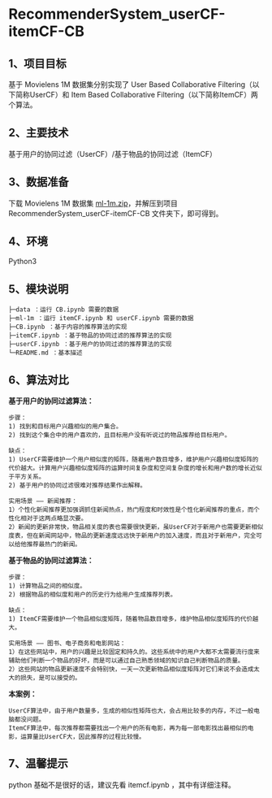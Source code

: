# RecommenderSystem_userCF-itemCF-CB

## 1、项目目标
基于 Movielens 1M 数据集分别实现了 User Based Collaborative Filtering（以下简称UserCF）和 Item Based Collaborative Filtering（以下简称ItemCF）两个算法。

## 2、主要技术
基于用户的协同过滤（UserCF）/基于物品的协同过滤（ItemCF）

## 3、数据准备
下载 Movielens 1M 数据集 [ml-1m.zip](http://files.grouplens.org/datasets/movielens/ml-1m.zip)，并解压到项目 RecommenderSystem_userCF-itemCF-CB 文件夹下，即可得到。

## 4、环境
Python3

## 5、模块说明

    ├─data ：运行 CB.ipynb 需要的数据
    ├─ml-1m ：运行 itemCF.ipynb 和 userCF.ipynb 需要的数据
    ├─CB.ipynb ：基于内容的推荐算法的实现
    ├─itemCF.ipynb ：基于物品的协同过滤的推荐算法的实现
    ├─userCF.ipynb ：基于用户的协同过滤的推荐算法的实现
    └─README.md ：基本描述

## 6、算法对比

**基于用户的协同过滤算法：**

    步骤：
    1) 找到和目标用户兴趣相似的用户集合。 
    2) 找到这个集合中的用户喜欢的，且目标用户没有听说过的物品推荐给目标用户。 

    缺点：
    1) UserCF需要维护一个用户相似度的矩阵，随着用户数目增多，维护用户兴趣相似度矩阵的代价越大。计算用户兴趣相似度矩阵的运算时间复杂度和空间复杂度的增长和用户数的增长近似于平方关系。
    2) 基于用户的协同过滤很难对推荐结果作出解释。

    实用场景 —— 新闻推荐：
    1）个性化新闻推荐更加强调抓住新闻热点，热门程度和时效性是个性化新闻推荐的重点，而个性化相对于这两点略显次要。
    2）新闻的更新非常快，物品相关度的表也需要很快更新，虽UserCF对于新用户也需要更新相似度表，但在新闻网站中，物品的更新速度远远快于新用户的加入速度，而且对于新用户，完全可以给他推荐最热门的新闻。


**基于物品的协同过滤算法：**

    步骤：
    1) 计算物品之间的相似度。 
    2) 根据物品的相似度和用户的历史行为给用户生成推荐列表。 

    缺点：
    1) ItemCF需要维护一个物品相似度矩阵，随着物品数目增多，维护物品相似度矩阵的代价越大。

    实用场景 —— 图书、电子商务和电影网站：
    1）在这些网站中，用户的兴趣是比较固定和持久的。这些系统中的用户大都不太需要流行度来辅助他们判断一个物品的好坏，而是可以通过自己熟悉领域的知识自己判断物品的质量。
    2）这些网站的物品更新速度不会特别快，一天一次更新物品相似度矩阵对它们来说不会造成太大的损失，是可以接受的。 

**本案例：**

    UserCF算法中，由于用户数量多，生成的相似性矩阵也大，会占用比较多的内存，不过一般电脑都没问题。
    ItemCF算法中，每次推荐都需要找出一个用户的所有电影，再为每一部电影找出最相似的电影，运算量比UserCF大，因此推荐的过程比较慢。

## 7、温馨提示
python 基础不是很好的话，建议先看 itemcf.ipynb ，其中有详细注释。
